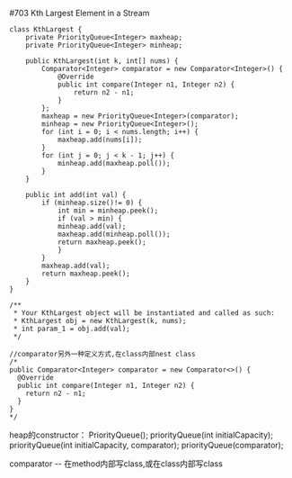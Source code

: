 \#703 Kth Largest Element in a Stream
```
class KthLargest {
    private PriorityQueue<Integer> maxheap;
    private PriorityQueue<Integer> minheap;

    public KthLargest(int k, int[] nums) {
        Comparator<Integer> comparator = new Comparator<Integer>() {
            @Override
            public int compare(Integer n1, Integer n2) {
                return n2 - n1;
            }
        };
        maxheap = new PriorityQueue<Integer>(comparator);
        minheap = new PriorityQueue<Integer>();
        for (int i = 0; i < nums.length; i++) {
            maxheap.add(nums[i]);
        }
        for (int j = 0; j < k - 1; j++) {
            minheap.add(maxheap.poll());
        }
    }

    public int add(int val) {
        if (minheap.size()!= 0) {
            int min = minheap.peek();
            if (val > min) {
            minheap.add(val);
            maxheap.add(minheap.poll());
            return maxheap.peek();
            }
        }
        maxheap.add(val);
        return maxheap.peek();        
    }
}

/**
 * Your KthLargest object will be instantiated and called as such:
 * KthLargest obj = new KthLargest(k, nums);
 * int param_1 = obj.add(val);
 */

//comparator另外一种定义方式,在class内部nest class
/*
public Comparator<Integer> comparator = new Comparator<>() {
  @Override
  public int compare(Integer n1, Integer n2) {
    return n2 - n1;
  }
}
*/
 ```
heap的constructor：
PriorityQueue();
priorityQueue(int initialCapacity);
priorityQueue(int initialCapacity, comparator);
priorityQueue(comparator);

comparator -- 在method内部写class,或在class内部写class
